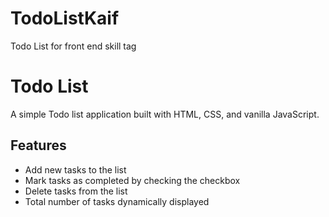 # TodoListKaif
Todo List for front end skill tag
# Todo List

A simple Todo list application built with HTML, CSS, and vanilla JavaScript.

## Features

- Add new tasks to the list
- Mark tasks as completed by checking the checkbox
- Delete tasks from the list
- Total number of tasks dynamically displayed
